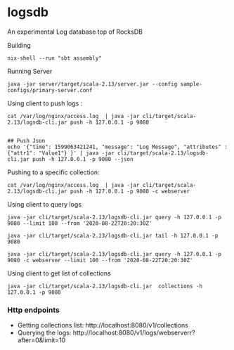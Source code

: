 # logsdb
An experimental Log database top of RocksDB

Building

```shell script
nix-shell --run "sbt assembly"
```

Running Server

```shell script
java -jar server/target/scala-2.13/server.jar --config sample-configs/primary-server.conf
``` 

Using client to push logs :

```shell script
cat /var/log/nginx/access.log  | java -jar cli/target/scala-2.13/logsdb-cli.jar push -h 127.0.0.1 -p 9080


## Push Json
echo '{"time": 1599063421241, "message": "Log Message", "attributes" : {"attr1": "Value1"} }' | java -jar cli/target/scala-2.13/logsdb-cli.jar push -h 127.0.0.1 -p 9080 --json

```
Pushing to a specific collection:

```shell script
cat /var/log/nginx/access.log  | java -jar cli/target/scala-2.13/logsdb-cli.jar push -h 127.0.0.1 -p 9080 -c webserver
```

Using client to query logs

```shell script
java -jar cli/target/scala-2.13/logsdb-cli.jar query -h 127.0.0.1 -p 9080 --limit 100 --from '2020-08-22T20:20:30Z'
```

```shell script
java -jar cli/target/scala-2.13/logsdb-cli.jar tail -h 127.0.0.1 -p 9080
```

```shell script
java -jar cli/target/scala-2.13/logsdb-cli.jar query -h 127.0.0.1 -p 9080 -c webserver --limit 100 --from '2020-08-22T20:20:30Z'
```

Using client to get list of collections

```shell script
java -jar cli/target/scala-2.13/logsdb-cli.jar  collections -h 127.0.0.1 -p 9080
```


### Http endpoints

* Getting collections list: http://localhost:8080/v1/collections
* Querying the logs: http://localhost:8080/v1/logs/webserverr?after=0&limit=10